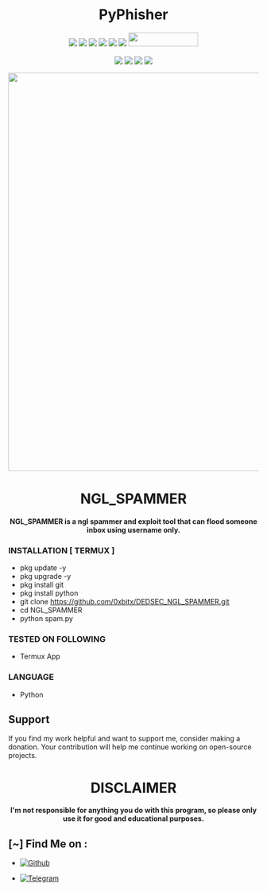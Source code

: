 <h1 align="center">PyPhisher</h1>

<p align="center">
  <img src="https://img.shields.io/badge/Version-0.1-green?style=for-the-badge">
  <img src="https://img.shields.io/github/stars/solacexcv/NGL-SPAM?style=for-the-badge&color=orange">
  <img src="https://img.shields.io/github/forks/KasRoudra/pyphisher?color=cyan&style=for-the-badge&color=purple">
  <img src="https://img.shields.io/github/watchers/KasRoudra/pyphisher?color=cyan&style=for-the-badge&color=purple">
  <img src="https://img.shields.io/github/issues/KasRoudra/pyphisher?color=red&style=for-the-badge">
  <img src="https://img.shields.io/github/license/KasRoudra/pyphisher?style=for-the-badge&color=blue">
  <img src="https://hits.dwyl.com/KasRoudra/PyPhisher.svg" width="140" height="28">
<br>
<br>
  <img src="https://img.shields.io/badge/Author-KasRoudra-purple?style=flat-square">
  <img src="https://img.shields.io/badge/Open%20Source-Yes-cyan?style=flat-square">
  <img src="https://img.shields.io/badge/Made%20in-Bangladesh-green?colorA=%23ff0000&colorB=%23017e40&style=flat-square">
  <img src="https://img.shields.io/badge/Written%20In-Python-blue?style=flat-square">
</p>

<p align="center">
<img src="https://raw.githubusercontent.com/solacexcv/NGL-SPAM/main/banner.png?token=GHSAT0AAAAAACL2J3BU32KBJKYC5VTU32TMZMDOMZA", width="800", height="800">
</p>
<h1 align="center"> NGL_SPAMMER</h1>
<h4 align="center"> NGL_SPAMMER is a ngl spammer and exploit tool that can flood someone inbox using username only.</h4>

### INSTALLATION [ TERMUX ]
* pkg update -y
* pkg upgrade -y
* pkg install git
* pkg install python
* git clone https://github.com/0xbitx/DEDSEC_NGL_SPAMMER.git
* cd NGL_SPAMMER
* python spam.py

### TESTED ON FOLLOWING
* Termux App

### LANGUAGE 
* Python


## Support

If you find my work helpful and want to support me, consider making a donation. Your contribution will help me continue working on open-source projects.

<h1 align="center"> DISCLAIMER </h1>

<h4 align="center">I'm not responsible for anything you do with this program, so please only use it for good and educational purposes. </h4>

## [~] Find Me on :

- [![Github](https://img.shields.io/badge/Github-Solacexcv-purple?style=for-the-badge&logo=github)](https://github.com/solacexcv)

- [![Telegram](https://img.shields.io/badge/Telegram-PHILIPKYS-indigo?style=for-the-badge&logo=telegram)](https://t.me/Philipkys)
